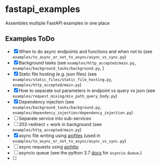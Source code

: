 # fastapi_examples
Assembles multiple FastAPI examples in one place

## Examples ToDo

- [x] When to do async endpoints and functions and when not to (see 
      `examples/to_async_or_not_to_async/async_vs_sync.py`)
- [x] Background tasks (see `examples/http_accepted/main.py`, 
      `examples/background_tasks/background.py`, )
- [x] Static file hosting (e.g. json files) (see 
      `examples/static_files/static_file_hosting.py`,
      `examples/http_accepted/main.py`)
- [x] How to separate out parameters in endpoint vs query vs json (see 
      `examples/request_mixing/mix_path_query_body.py`)
- [x] Dependency injection (see `examples/background_tasks/background.py`, 
      `examples/dependency_injection/dependency_injection.py`)
- [ ] Separate service into sub-services
- [ ] 202-redirect + work in background (see `examples/http_accepted/main.py`)
- [x] async file writing using [aiofiles](https://github.com/Tinche/aiofiles) 
      (used in `examples/to_async_or_not_to_async/async_vs_sync.py`)
- [ ] async requests using [aiohttp](https://github.com/aio-libs/aiohttp)
- [ ] asyncio queue (see the python 3.7
      [docs](https://docs.python.org/3.7/library/asyncio-queue.html#asyncio-queues) 
      for `asyncio.Queue`.)
- [ ] 
